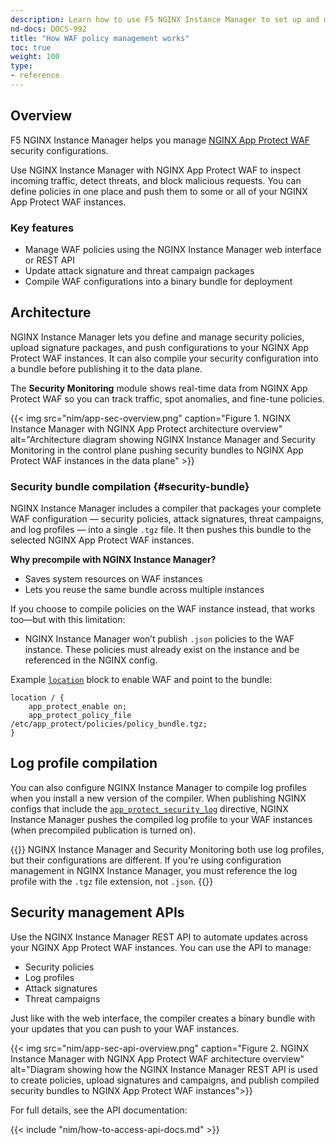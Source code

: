 ```yaml
---
description: Learn how to use F5 NGINX Instance Manager to set up and manage NGINX App Protect WAF security policies.
nd-docs: DOCS-992
title: "How WAF policy management works"
toc: true
weight: 100
type:
- reference
---
```


## Overview

F5 NGINX Instance Manager helps you manage [NGINX App Protect WAF](https://www.nginx.com/products/nginx-app-protect/web-application-firewall/) security configurations.

Use NGINX Instance Manager with NGINX App Protect WAF to inspect incoming traffic, detect threats, and block malicious requests. You can define policies in one place and push them to some or all of your NGINX App Protect WAF instances.

### Key features

- Manage WAF policies using the NGINX Instance Manager web interface or REST API
- Update attack signature and threat campaign packages
- Compile WAF configurations into a binary bundle for deployment

## Architecture

NGINX Instance Manager lets you define and manage security policies, upload signature packages, and push configurations to your NGINX App Protect WAF instances. It can also compile your security configuration into a bundle before publishing it to the data plane.

The **Security Monitoring** module shows real-time data from NGINX App Protect WAF so you can track traffic, spot anomalies, and fine-tune policies.

{{< img src="nim/app-sec-overview.png" caption="Figure 1. NGINX Instance Manager with NGINX App Protect architecture overview" alt="Architecture diagram showing NGINX Instance Manager and Security Monitoring in the control plane pushing security bundles to NGINX App Protect WAF instances in the data plane" >}}

### Security bundle compilation {#security-bundle}

NGINX Instance Manager includes a compiler that packages your complete WAF configuration — security policies, attack signatures, threat campaigns, and log profiles — into a single `.tgz` file. It then pushes this bundle to the selected NGINX App Protect WAF instances.

**Why precompile with NGINX Instance Manager?**

- Saves system resources on WAF instances
- Lets you reuse the same bundle across multiple instances

If you choose to compile policies on the WAF instance instead, that works too—but with this limitation:

- NGINX Instance Manager won’t publish `.json` policies to the WAF instance. These policies must already exist on the instance and be referenced in the NGINX config.

Example [`location`](https://nginx.org/en/docs/http/ngx_http_core_module.html#location) block to enable WAF and point to the bundle:

```nginx
location / {
    app_protect_enable on;
    app_protect_policy_file /etc/app_protect/policies/policy_bundle.tgz;
}
```

## Log profile compilation

You can also configure NGINX Instance Manager to compile log profiles when you install a new version of the compiler. When publishing NGINX configs that include the [`app_protect_security_log`](https://docs.nginx.com/nginx-app-protect/logging-overview/security-log/#app_protect_security_log) directive, NGINX Instance Manager pushes the compiled log profile to your WAF instances (when precompiled publication is turned on).

{{<important>}}
NGINX Instance Manager and Security Monitoring both use log profiles, but their configurations are different. If you're using configuration management in NGINX Instance Manager, you must reference the log profile with the `.tgz` file extension, not `.json`.
{{</important>}}

## Security management APIs

Use the NGINX Instance Manager REST API to automate updates across your NGINX App Protect WAF instances. You can use the API to manage:

- Security policies
- Log profiles
- Attack signatures
- Threat campaigns

Just like with the web interface, the compiler creates a binary bundle with your updates that you can push to your WAF instances.

{{< img src="nim/app-sec-api-overview.png" caption="Figure 2. NGINX Instance Manager with NGINX App Protect WAF architecture overview" alt="Diagram showing how the NGINX Instance Manager REST API is used to create policies, upload signatures and campaigns, and publish compiled security bundles to NGINX App Protect WAF instances">}}

For full details, see the API documentation:

{{< include "nim/how-to-access-api-docs.md" >}}
